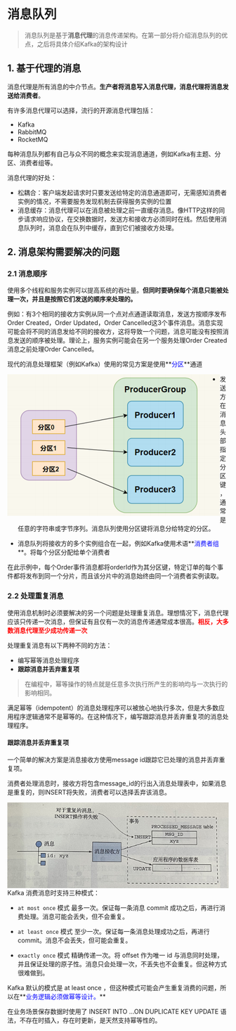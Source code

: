 # 消息队列

> 消息队列是基于**消息代理**的消息传递架构。在第一部分将介绍消息队列的优点，之后将具体介绍Kafka的架构设计

## 1. 基于代理的消息

消息代理是所有消息的中介节点。**生产者将消息写入消息代理，消息代理将消息发送给消费者**。

有许多消息代理可以选择，流行的开源消息代理包括：

- Kafka
- RabbitMQ
- RocketMQ

每种消息队列都有自己与众不同的概念来实现消息通道，例如Kafka有主题、分区、消费者组等。

消息代理的好处：

- 松耦合：客户端发起请求时只要发送给特定的消息通道即可，无需感知消费者实例的情况，不需要服务发现机制去获得服务实例的位置
- 消息缓存：消息代理可以在消息被处理之前一直缓存消息。像HTTP这样的同步请求响应协议，在交换数据时，发送方和接收方必须同时在线。然后使用消息队列时，消息会在队列中缓存，直到它们被接收方处理。

## 2. 消息架构需要解决的问题

### 2.1 消息顺序

使用多个线程和服务实例可以提高系统的吞吐量。**但同时要确保每个消息只能被处理一次，并且是按照它们发送的顺序来处理的。**

例如：有3个相同的接收方实例从同一个点对点通道读取消息，发送方按顺序发布Order Created，Order Updated，Order Cancelled这3个事件消息。消息实现可能会将不同的消息发给不同的接收方，这将导致一个问题，消息可能没有按照消息发送的顺序被处理。理论上，服务实例可能会在另一个服务处理Order Created消息之前处理Order Cancelled。

现代的消息处理框架（例如Kafka）使用的常见方案是使用**<font color=blue>分区</font>**通道

<img src="消息队列.assets/image-20220525170505317.png" alt="image-20220525170505317" style="float:left" />

- 发送方在消息头部指定分区键，通常是任意的字符串或字节序列。消息队列使用分区键将消息分给特定的分区。

- 消息队列将接收方的多个实例组合在一起，例如Kafka使用术语**<font color=blue>消费者组</font>**。将每个分区分配给单个消费者

在此示例中，每个Order事件消息都将orderId作为其分区键，特定订单的每个事件都将发布到同一个分片，而且该分片中的消息始终由同一个消费者实例读取。

### 2.2 处理重复消息

使用消息机制时必须要解决的另一个问题是处理重复消息。理想情况下，消息代理应该只传递一次消息，但保证有且仅有一次的消息传递通常成本很高。**<font color=red>相反，大多数消息代理至少成功传递一次</font>**

处理重复消息有以下两种不同的方法：

- 编写幂等消息处理程序
- **跟踪消息并丢弃重复项**

> 在编程中，幂等操作的特点就是任意多次执行所产生的影响均与一次执行的影响相同。

满足幂等（idempotent）的消息处理程序可以被放心地执行多次，但是大多数应用程序逻辑通常不是幂等的。在这种情况下，编写跟踪消息并丢弃重复项的消息处理程序。

#### 跟踪消息并丢弃重复项

一个简单的解决方案是消息接收方使用message id跟踪它已处理的消息并丢弃重复项。

消费者处理消息时，接收方将包含message_id的行出入消息处理表中，如果消息是重复的，则INSERT将失败，消费者可以选择丢弃该消息。

<img src="消息队列.assets/image-20220525174029960.png" alt="image-20220525174029960" style="float:left" />

Kafka 消费消息时支持三种模式：

- `at most once` 模式 最多一次。保证每一条消息 commit 成功之后，再进行消费处理。消息可能会丢失，但不会重复。

- `at least once` 模式 至少一次。保证每一条消息处理成功之后，再进行 commit。消息不会丢失，但可能会重复。
- `exactly once` 模式 精确传递一次。将 offset 作为唯一 id 与消息同时处理，并且保证处理的原子性。消息只会处理一次，不丢失也不会重复。但这种方式很难做到。

Kafka 默认的模式是 at least once ，但这种模式可能会产生重复消费的问题，所以在**<font color=blue>业务逻辑必须做幂等设计。</font>**

在业务场景保存数据时使用了 INSERT INTO ...ON DUPLICATE KEY UPDATE 语法，不存在时插入，存在时更新，是天然支持幂等性的。